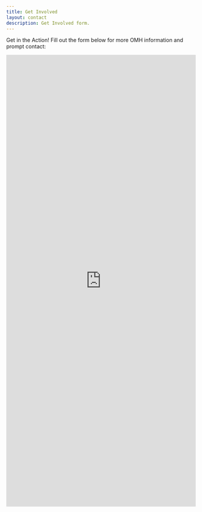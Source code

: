 ```yaml
---
title: Get Involved
layout: contact
description: Get Involved form.
---
```


Get in the Action! Fill out the form below for more OMH information and prompt contact:

<iframe src="https://docs.google.com/forms/d/e/1FAIpQLSeKr7DHxKMyfpPngTUngfsobLWeGzbDZ_Hy6k1-arELGzE2Zw/viewform?usp=sharing" width="100%" height="1200" frameborder="0" marginheight="0" marginwidth="0">Loading...</iframe>

